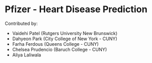 # Pfizer - Heart Disease Prediction

Contributed by:
- Vaidehi Patel (Rutgers University New Brunswick)
- Dahyeon Park (City College of  New York - CUNY)
- Farha Ferdous (Queens College - CUNY)
- Chelsea Prudencio (Baruch College - CUNY)
- Aliya Laliwala 
